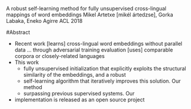 A robust self-learning method 
  for fully unsupervised cross-lingual mappings of word embeddings
Mikel Artetxe [mikél ártedzse], Gorka Labaka, Eneko Agirre
ACL 2018

#Abstract

* Recent work [learns] cross-lingual word embeddings 
  without parallel data … through adversarial training
  evaluation [uses] comparable corpora or closely-related languages
* This work 
  * fully unsupervised initialization that explicitly 
    exploits the structural similarity of the embeddings, and a robust
  * self-learning algorithm that iteratively improves this solution. Our method
  * surpassing previous supervised systems. Our 
* implementation is released as an open source project

